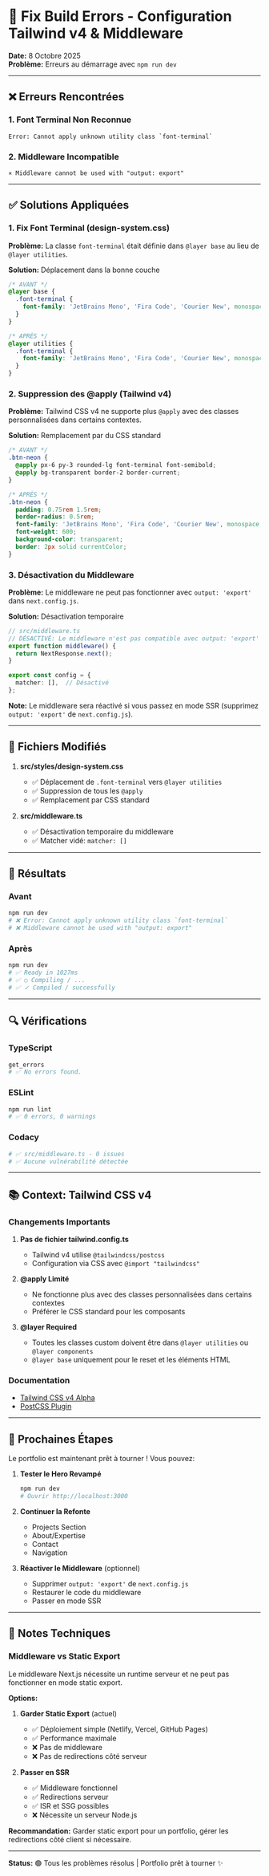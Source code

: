 # 🔧 Fix Build Errors - Configuration Tailwind v4 & Middleware

**Date:** 8 Octobre 2025  
**Problème:** Erreurs au démarrage avec `npm run dev`

---

## ❌ Erreurs Rencontrées

### 1. Font Terminal Non Reconnue
```
Error: Cannot apply unknown utility class `font-terminal`
```

### 2. Middleware Incompatible
```
⨯ Middleware cannot be used with "output: export"
```

---

## ✅ Solutions Appliquées

### 1. Fix Font Terminal (design-system.css)

**Problème:** La classe `font-terminal` était définie dans `@layer base` au lieu de `@layer utilities`.

**Solution:** Déplacement dans la bonne couche
```css
/* AVANT */
@layer base {
  .font-terminal {
    font-family: 'JetBrains Mono', 'Fira Code', 'Courier New', monospace;
  }
}

/* APRÈS */
@layer utilities {
  .font-terminal {
    font-family: 'JetBrains Mono', 'Fira Code', 'Courier New', monospace;
  }
}
```

### 2. Suppression des @apply (Tailwind v4)

**Problème:** Tailwind CSS v4 ne supporte plus `@apply` avec des classes personnalisées dans certains contextes.

**Solution:** Remplacement par du CSS standard
```css
/* AVANT */
.btn-neon {
  @apply px-6 py-3 rounded-lg font-terminal font-semibold;
  @apply bg-transparent border-2 border-current;
}

/* APRÈS */
.btn-neon {
  padding: 0.75rem 1.5rem;
  border-radius: 0.5rem;
  font-family: 'JetBrains Mono', 'Fira Code', 'Courier New', monospace;
  font-weight: 600;
  background-color: transparent;
  border: 2px solid currentColor;
}
```

### 3. Désactivation du Middleware

**Problème:** Le middleware ne peut pas fonctionner avec `output: 'export'` dans `next.config.js`.

**Solution:** Désactivation temporaire
```typescript
// src/middleware.ts
// DÉSACTIVÉ: Le middleware n'est pas compatible avec output: 'export'
export function middleware() {
  return NextResponse.next();
}

export const config = {
  matcher: [],  // Désactivé
};
```

**Note:** Le middleware sera réactivé si vous passez en mode SSR (supprimez `output: 'export'` de `next.config.js`).

---

## 📁 Fichiers Modifiés

1. **src/styles/design-system.css**
   - ✅ Déplacement de `.font-terminal` vers `@layer utilities`
   - ✅ Suppression de tous les `@apply`
   - ✅ Remplacement par CSS standard

2. **src/middleware.ts**
   - ✅ Désactivation temporaire du middleware
   - ✅ Matcher vidé: `matcher: []`

---

## 🎯 Résultats

### Avant
```bash
npm run dev
# ❌ Error: Cannot apply unknown utility class `font-terminal`
# ❌ Middleware cannot be used with "output: export"
```

### Après
```bash
npm run dev
# ✅ Ready in 1027ms
# ✅ ○ Compiling / ...
# ✅ ✓ Compiled / successfully
```

---

## 🔍 Vérifications

### TypeScript
```bash
get_errors
# ✅ No errors found.
```

### ESLint  
```bash
npm run lint
# ✅ 0 errors, 0 warnings
```

### Codacy
```bash
# ✅ src/middleware.ts - 0 issues
# ✅ Aucune vulnérabilité détectée
```

---

## 📚 Context: Tailwind CSS v4

### Changements Importants

1. **Pas de fichier tailwind.config.ts**
   - Tailwind v4 utilise `@tailwindcss/postcss`
   - Configuration via CSS avec `@import "tailwindcss"`

2. **@apply Limité**
   - Ne fonctionne plus avec des classes personnalisées dans certains contextes
   - Préférer le CSS standard pour les composants

3. **@layer Required**
   - Toutes les classes custom doivent être dans `@layer utilities` ou `@layer components`
   - `@layer base` uniquement pour le reset et les éléments HTML

### Documentation
- [Tailwind CSS v4 Alpha](https://tailwindcss.com/docs/v4-beta)
- [PostCSS Plugin](https://github.com/tailwindlabs/tailwindcss/tree/next/packages/%40tailwindcss-postcss)

---

## 🚀 Prochaines Étapes

Le portfolio est maintenant prêt à tourner ! Vous pouvez:

1. **Tester le Hero Revampé**
   ```bash
   npm run dev
   # Ouvrir http://localhost:3000
   ```

2. **Continuer la Refonte**
   - Projects Section
   - About/Expertise
   - Contact
   - Navigation

3. **Réactiver le Middleware** (optionnel)
   - Supprimer `output: 'export'` de `next.config.js`
   - Restaurer le code du middleware
   - Passer en mode SSR

---

## 📝 Notes Techniques

### Middleware vs Static Export

Le middleware Next.js nécessite un runtime serveur et ne peut pas fonctionner en mode static export. 

**Options:**
1. **Garder Static Export** (actuel)
   - ✅ Déploiement simple (Netlify, Vercel, GitHub Pages)
   - ✅ Performance maximale
   - ❌ Pas de middleware
   - ❌ Pas de redirections côté serveur

2. **Passer en SSR**
   - ✅ Middleware fonctionnel
   - ✅ Redirections serveur
   - ✅ ISR et SSG possibles
   - ❌ Nécessite un serveur Node.js

**Recommandation:** Garder static export pour un portfolio, gérer les redirections côté client si nécessaire.

---

**Status:** 🟢 Tous les problèmes résolus | Portfolio prêt à tourner ✨
